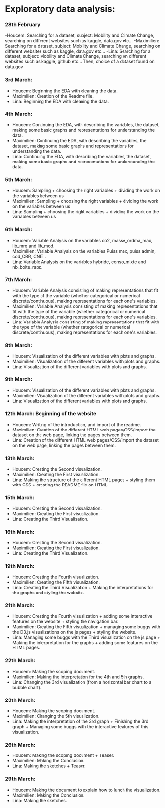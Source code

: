 # Exploratory data analysis:
 
### 28th February:
-Houcem: Searching for a dataset, subject: Mobility and Climate Change, searching on different websites such as kaggle, data.gov etc...
-Maximilien: Searching for a dataset, subject: Mobility and Climate Change, searching on different websites such as kaggle, data.gov etc...
-Lina: Searching for a dataset, subject: Mobility and Climate Change, searching on different websites such as kaggle, github etc...
Then, choice of a dataset found on data.gov
 
### 3rd March:
 
- Houcem: Beginning the EDA with cleaning the data.
- Maximilien: Creation of the Readme file.
- Lina: Beginning the EDA with cleaning the data.
 
### 4th March:
 
- Houcem: Continuing the EDA, with describing the variables, the dataset, making some basic graphs and representations for understanding the data.
- Maximilien: Continuing the EDA, with describing the variables, the dataset, making some basic graphs and representations for understanding the data.
- Lina: Continuing the EDA, with describing the variables, the dataset, making some basic graphs and representations for understanding the data.
 
### 5th March:
 
- Houcem: Sampling + choosing the right variables + dividing the work on the variables between us
- Maximilien: Sampling + choosing the right variables + dividing the work on the variables between us
- Lina: Sampling + choosing the right variables + dividing the work on the variables between us
 
### 6th March:
 
- Houcem: Variable Analysis on the variables co2, masse_ordma_max, lib_mrq and lib_mod.
- Maximilien: Variable Analysis on the variables Puiss max, puiss admin, cod_CBR, CNIT .
- Lina: Variable Analysis on the variables hybride, conso_mixte and nb_boite_rapp.
 
### 7th March:
 
- Houcem: Variable Analysis consisting of making representations that fit with the type of the variable (whether categorical or numerical discrete/continuous), making representations for each one's variables.
- Maximilien: Variable Analysis consisting of making representations that fit with the type of the variable (whether categorical or numerical discrete/continuous), making representations for each one's variables.
- Lina: Variable Analysis consisting of making representations that fit with the type of the variable (whether categorical or numerical discrete/continuous), making representations for each one's variables.
 
### 8th March:
 
- Houcem: Visualization of the different variables with plots and graphs.
- Maximilien: Visualization of the different variables with plots and graphs.
- Lina: Visualization of the different variables with plots and graphs.
 
### 9th March:
 
- Houcem: Visualization of the different variables with plots and graphs.
- Maximilien: Visualization of the different variables with plots and graphs.
- Lina: Visualization of the different variables with plots and graphs.
 
### 12th March: Beginning of the website
 
- Houcem: Writing of the introduction, and import of the readme.
- Maximilien: Creation of the different HTML web pages/CSS/import the dataset on the web page, linking the pages between them.
- Lina: Creation of the different HTML web pages/CSS/import the dataset on the web page, linking the pages between them.
 
### 13th March:
 
- Houcem: Creating the Second visualization.
- Maximilien: Creating the First visualization.
- Lina: Making the structure of the different HTML pages + styling them with CSS + creating the README file on HTML.
 
### 15th March:
 
- Houcem: Creating the Second visualization.
- Maximilien: Creating the First visualization.
- Lina: Creating the Third Visualisation.
 
### 16th March:
 
- Houcem: Creating the Second visualization.
- Maximilien: Creating the First visualization.
- Lina: Creating the Third Visualization.
 
### 19th March:
 
- Houcem: Creating the Fourth visualization.
- Maximilien: Creating the Fifth visualization.
- Lina: Creating the Third Visualization + Making the interpretations for the graphs and styling the website.
 
### 21th March:
 
- Houcem: Creating the Fourth visualization + adding some interactive features on the website + styling the navigation bar.
- Maximilien: Creating the Fifth visualization + managing some buggs with the D3.js visualizations on the js pages + styling the website.
- Lina: Managing some buggs with the Third visualization on the js page + Making the interpretation for the graphs + adding some features on the HTML pages.
 
### 22th March:
 
- Houcem: Making the scoping document.
- Maximilien: Making the interpretation for the 4th and 5th graphs.
- Lina: Changing the 3rd visualization (from a horizontal bar chart to a bubble chart).
 
### 23th March:
 
- Houcem: Making the scoping document.
- Maximilien: Changing the 5th visualization.
- Lina: Making the interpretation of the 3rd graph + Finishing the 3rd graph + Managing some buggs with the interactive features of this visualization.
 
### 26th March:
 
- Houcem: Making the scoping document + Teaser.
- Maximilien: Making the Conclusion.
- Lina: Making the sketches + Teaser.
 
### 29th March:
 
- Houcem: Making the document to explain how to lunch the visualization.
- Maximilien: Making the Conclusion.
- Lina: Making the sketches.
 
